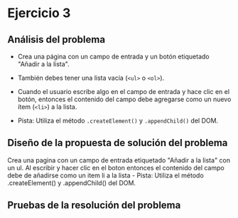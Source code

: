 # Ejercicio 3
## Análisis del problema

- Crea una página con un campo de entrada y un botón etiquetado "Añadir a la lista".

- También debes tener una lista vacía (`<ul>` o `<ol>`).

- Cuando el usuario escribe algo en el campo de entrada y hace clic en el botón, entonces el contenido del campo debe agregarse como un nuevo ítem (`<li>`) a la lista.

- Pista: Utiliza el método `.createElement()` y `.appendChild()` del DOM.

## Diseño de la propuesta de solución del problema
Crea una pagina con un campo de entrada etiquetado "Añadir a la lista" con un ul. Al escribir y hacer clic en el boton entonces el contenido del campo debe de añadirse como un item li a la lista - Pista: Utiliza el método .createElement() y .appendChild() del DOM.

## Pruebas de la resolución del problema

